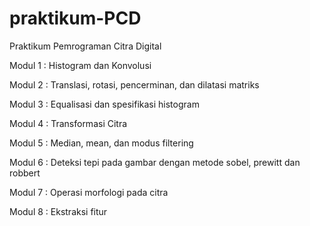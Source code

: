 # praktikum-PCD
Praktikum Pemrograman Citra Digital

Modul 1 : Histogram dan Konvolusi

Modul 2 : Translasi, rotasi, pencerminan, dan dilatasi matriks

Modul 3 : Equalisasi dan spesifikasi histogram

Modul 4 : Transformasi Citra

Modul 5 : Median, mean, dan modus filtering

Modul 6 : Deteksi tepi pada gambar dengan metode sobel, prewitt dan robbert

Modul 7 : Operasi morfologi pada citra

Modul 8 : Ekstraksi fitur
